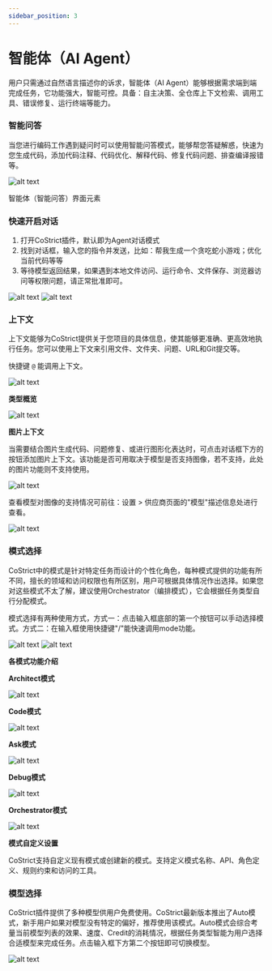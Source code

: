 ```yaml
---
sidebar_position: 3
---
```


# 智能体（AI Agent）

用户只需通过自然语言描述你的诉求，智能体（AI Agent）能够根据需求端到端完成任务，它功能强大，智能可控。具备：自主决策、全仓库上下文检索、调用工具、错误修复、运行终端等能力。

### 智能问答

当您进行编码工作遇到疑问时可以使用智能问答模式，能够帮您答疑解惑，快速为您生成代码，添加代码注释、代码优化、解释代码、修复代码问题、排查编译报错等。

![alt text](img/19.png)

智能体（智能问答）界面元素

### 快速开启对话

1. 打开CoStrict插件，默认即为Agent对话模式
2. 找到对话框，输入您的指令并发送，比如：帮我生成一个贪吃蛇小游戏；优化当前代码等等
3. 等待模型返回结果，如果遇到本地文件访问、运行命令、文件保存、浏览器访问等权限问题，请正常批准即可。

![alt text](img/20.png)
![alt text](img/21.png)

### 上下文

上下文能够为CoStrict提供关于您项目的具体信息，使其能够更准确、更高效地执行任务。您可以使用上下文来引用文件、文件夹、问题、URL和Git提交等。

快捷键 `@` 能调用上下文。

![alt text](img/22.png)

**类型概览**

![alt text](img/23.png)

**图片上下文**

当需要结合图片生成代码、问题修复、或进行图形化表达时，可点击对话框下方的
按钮添加图片上下文。该功能是否可用取决于模型是否支持图像，若不支持，此处的图片功能则不支持使用。

![alt text](img/24.png)

查看模型对图像的支持情况可前往：设置 > 供应商页面的"模型"描述信息处进行查看。

![alt text](img/25.png)

### 模式选择

CoStrict中的模式是针对特定任务而设计的个性化角色，每种模式提供的功能有所不同，擅长的领域和访问权限也有所区别，用户可根据具体情况作出选择。如果您对这些模式不太了解，建议使用Orchestrator（编排模式），它会根据任务类型自行分配模式。

模式选择有两种使用方式，方式一：点击输入框底部的第一个按钮可以手动选择模式。方式二：在输入框使用快捷键"/"能快速调用mode功能。

![alt text](img/26.png)
![alt text](img/27.png)

**各模式功能介绍**

**Architect模式**

![alt text](img/28.png)

**Code模式**

![alt text](img/29.png)

**Ask模式**

![alt text](img/30.png)

**Debug模式**

![alt text](img/31.png)

**Orchestrator模式**

![alt text](img/32.png)

**模式自定义设置**

CoStrict支持自定义现有模式或创建新的模式。支持定义模式名称、API、角色定义、规则约束和访问的工具。

### 模型选择

CoStrict插件提供了多种模型供用户免费使用。CoStrict最新版本推出了Auto模式，新手用户如果对模型没有特定的偏好，推荐使用该模式。Auto模式会综合考量当前模型列表的效果、速度、Credit的消耗情况，根据任务类型智能为用户选择合适模型来完成任务。点击输入框下方第二个按钮即可切换模型。

![alt text](img/33.png)